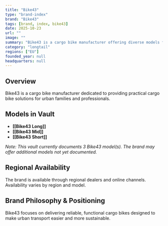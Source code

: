 ```yaml
---
title: "Bike43"
type: "brand-index"
brand: "Bike43"
tags: [brand, index, bike43]
date: 2025-10-23
url: ""
image: ""
summary: "Bike43 is a cargo bike manufacturer offering diverse models for families and professionals."
category: "longtail"
regions: ["EU"]
founded_year: null
headquarters: null
---
```


## Overview

Bike43 is a cargo bike manufacturer dedicated to providing practical cargo bike solutions for urban families and professionals.

## Models in Vault

- **[[Bike43 Long]]**
- **[[Bike43 Mid]]**
- **[[Bike43 Short]]**

_Note: This vault currently documents 3 Bike43 model(s). The brand may offer additional models not yet documented._

## Regional Availability

The brand is available through regional dealers and online channels. Availability varies by region and model.

## Brand Philosophy & Positioning

Bike43 focuses on delivering reliable, functional cargo bikes designed to make urban transport easier and more sustainable.
